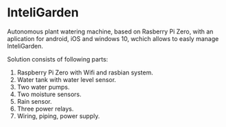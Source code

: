 # InteliGarden

Autonomous plant watering machine, based on Rasberry Pi Zero, with an aplication for android, iOS and windows 10, wchich allows to easly manage InteliGarden. 

Solution consists of following parts:

1. Raspberry Pi Zero with Wifi and rasbian system.
2. Water tank with water level sensor. 
3. Two water pumps.
4. Two moisture sensors.
5. Rain sensor.
6. Three power relays.
7. Wiring, piping, power supply.

